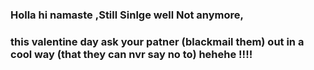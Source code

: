 ### Holla hi namaste ,Still Sinlge well Not anymore, 
### this valentine day ask your patner (blackmail them) out in a cool way (that they can nvr say no to) hehehe !!!!
